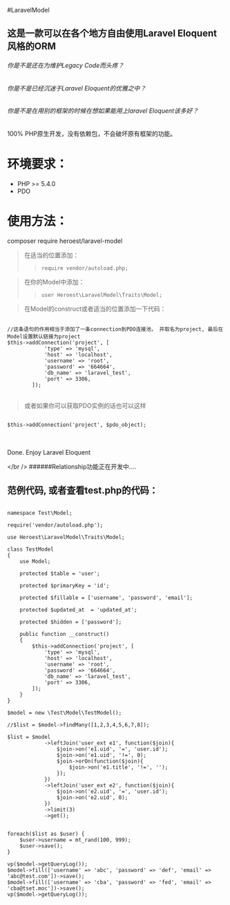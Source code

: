#LaravelModel

## 这是一款可以在各个地方自由使用Laravel Eloquent风格的ORM


###### 你是不是还在为维护Legacy Code而头疼？
###### 你是不是已经沉迷于Laravel Eloquent的优雅之中？
###### 你是不是在用别的框架的时候在想如果能用上laravel Eloquent该多好？


100% PHP原生开发，没有依赖包，不会破坏原有框架的功能。


环境要求：
=============
* PHP >= 5.4.0
* PDO


使用方法：
=============
composer require heroest/laravel-model

>在适当的位置添加：
>> <code>require vendor/autoload.php;</code>

>在你的Model中添加： 
>> <code>user Heroest\LaravelModel\Traits\Model;</code>

>在Model的construct或者适当的位置添加一下代码：
<pre>
<code>
//这条语句的作用相当于添加了一条connection到PDO连接池， 并取名为project, 最后在Model设置默认链接为project
$this->addConnection('project', [
            'type' => 'mysql',
            'host' => 'localhost',
            'username' => 'root',
            'password' => '664664',
            'db_name' => 'laravel_test',
            'port' => 3306,
        ]);
</code>
</pre>

>或者如果你可以获取PDO实例的话也可以这样
<code>
$this->addConnection('project', $pdo_object);
</code>

<br /><br />
Done. Enjoy Laravel Eloquent

</br />
######Relationship功能正在开发中....


范例代码, 或者查看test.php的代码：
---------

<pre>
<code>
namespace Test\Model;

require('vendor/autoload.php');

use Heroest\LaravelModel\Traits\Model;

class TestModel
{
    use Model;

    protected $table = 'user';

    protected $primaryKey = 'id';

    protected $fillable = ['username', 'password', 'email'];

    protected $updated_at  = 'updated_at';

    protected $hidden = ['password'];

    public function __construct()
    {
        $this->addConnection('project', [
            'type' => 'mysql',
            'host' => 'localhost',
            'username' => 'root',
            'password' => '664664',
            'db_name' => 'laravel_test',
            'port' => 3306,
        ]);
    }
}

$model = new \Test\Model\TestModel();

//$list = $model->findMany([1,2,3,4,5,6,7,8]);

$list = $model
            ->leftJoin('user_ext e1', function($join){
                $join->on('e1.uid', '=', 'user.id');
                $join->on('e1.uid', '!=', 0);
                $join->orOn(function($join){
                    $join->on('e1.title', '!=', '');
                });
            })
            ->leftJoin('user_ext e2', function($join){
                $join->on('e2.uid', '=', 'user.id');
                $join->on('e2.uid', 0);
            })
            ->limit(3)
            ->get();


foreach($list as $user) {
    $user->username = mt_rand(100, 999);
    $user->save();
}

vp($model->getQueryLog());
$model->fill(['username' => 'abc', 'password' => 'def', 'email' => 'abc@test.com'])->save();
$model->fill(['username' => 'cba', 'password' => 'fed', 'email' => 'cba@tset.moc'])->save();
vp($model->getQueryLog());
</code>
</pre>



